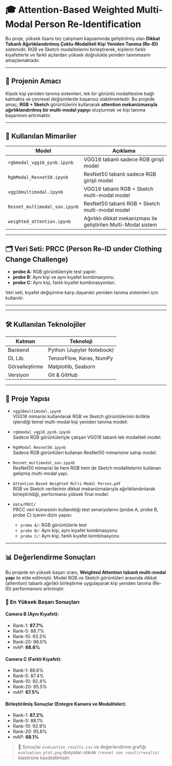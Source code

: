 # 🎓 Attention-Based Weighted Multi-Modal Person Re-Identification

Bu proje, yüksek lisans tez çalışmam kapsamında geliştirilmiş olan **Dikkat Tabanlı Ağırlıklandırılmış Çoklu-Modaliteli Kişi Yeniden Tanıma (Re-ID)** sistemidir. RGB ve Sketch modalitelerini birleştirerek, kişilerin farklı kıyafetlerle ve farklı açılardan yüksek doğrulukla yeniden tanınmasını amaçlamaktadır.

---

## 📌 Projenin Amacı

Klasik kişi yeniden tanıma sistemleri, tek bir görüntü modalitesine bağlı kalmakta ve çevresel değişimlerde başarısız olabilmektedir. Bu projede amaç; **RGB + Sketch** görüntülerini kullanarak **attention mekanizmasıyla ağırlıklandırılmış bir multi-modal yapıyı** oluşturmak ve kişi tanıma başarımını artırmaktır.

---

## 🧠 Kullanılan Mimariler

| Model                           | Açıklama |
|--------------------------------|----------|
| `rgbmodal_vgg16_pynb.ipynb`    | VGG16 tabanlı sadece RGB girişli model |
| `RgbModal_Resnet50.ipynb`      | ResNet50 tabanlı sadece RGB girişli model |
| `vgg16multimodal.ipynb`        | VGG16 tabanlı RGB + Sketch multi-modal model |
| `Resnet_multimodal_son.ipynb`  | ResNet50 tabanlı RGB + Sketch multi-modal model |
| `weighted_attention.ipynb`     | Ağırlıklı dikkat mekanizması ile geliştirilen Multi-Modal sistem |

---

## 🗂️ Veri Seti: PRCC (Person Re-ID under Clothing Change Challenge) 

- **probe A:** RGB görüntüleriyle test yapılır.
- **probe B:** Aynı kişi ve aynı kıyafet kombinasyonu.
- **probe C:** Aynı kişi, farklı kıyafet kombinasyonları.

Veri seti, kıyafet değişimine karşı dayanıklı yeniden tanıma sistemleri için kullanılır.

---

---

## 🛠️ Kullanılan Teknolojiler

| Katman     | Teknoloji                      |
|------------|--------------------------------|
| Backend    | Python (Jupyter Notebook)      |
| DL Lib.    | TensorFlow, Keras, NumPy       |
| Görselleştirme | Matplotlib, Seaborn       |
| Versiyon   | Git & GitHub                   |

---

## 📁 Proje Yapısı


- `vgg16multimodal.ipynb`  
  VGG16 mimarisi kullanılarak RGB ve Sketch görüntülerinin birlikte işlendiği temel multi-modal kişi yeniden tanıma modeli.

- `rgbmodal_vgg16_pynb.ipynb`  
  Sadece RGB görüntüleriyle çalışan VGG16 tabanlı tek modaliteli model.

- `RgbModal_Resnet50.ipynb`  
  Sadece RGB görüntüleri kullanan ResNet50 mimarisine sahip model.

- `Resnet_multimodal_son.ipynb`  
  ResNet50 mimarisi ile hem RGB hem de Sketch modalitelerini kullanan gelişmiş multi-modal yapı.


- `Attention-Based Weighted Multi-Modal Person.pdf`  
RGB ve Sketch verilerinin dikkat mekanizmalarıyla ağırlıklandırılarak birleştirildiği, performansı yüksek final model.

- `data/PRCC/`  
  PRCC veri kümesinin kullanıldığı test senaryolarını (probe A, probe B, probe C) içeren dizin yapısı:
  
  - `probe A/`: RGB görüntülerle test  
  - `probe B/`: Aynı kişi, aynı kıyafet kombinasyonu  
  - `probe C/`: Aynı kişi, farklı kıyafet kombinasyonu

---

## 📊 Değerlendirme Sonuçları

Bu projede en yüksek başarı oranı, **Weighted Attention tabanlı multi-modal yapı** ile elde edilmiştir. Model RGB ve Sketch görüntüleri arasında dikkat (attention) tabanlı ağırlıklı birleştirme uygulayarak kişi yeniden tanıma (Re-ID) performansını artırmıştır.

### 🎯 En Yüksek Başarı Sonuçları

#### Camera B (Aynı Kıyafet):
- Rank-1: **87.7%**
- Rank-5: 88.7%
- Rank-10: 93.3%
- Rank-20: 96.0%
- mAP: **68.6%**

#### Camera C (Farklı Kıyafet):
- Rank-1: 86.6%
- Rank-5: 87.4%
- Rank-10: 92.4%
- Rank-20: 95.5%
- mAP: **67.5%**

#### Birleştirilmiş Sonuçlar (Entegre Kamera ve Modaliteler):
- Rank-1: **87.2%**
- Rank-5: 88.1%
- Rank-10: 92.9%
- Rank-20: 95.8%
- mAP: **68.1%**

> 📁 Sonuçlar `evaluation_results.csv` ve değerlendirme grafiği `evaluation_plot.png` dosyaları olarak `/resnet son result/results/` klasörüne kaydedilmiştir.




